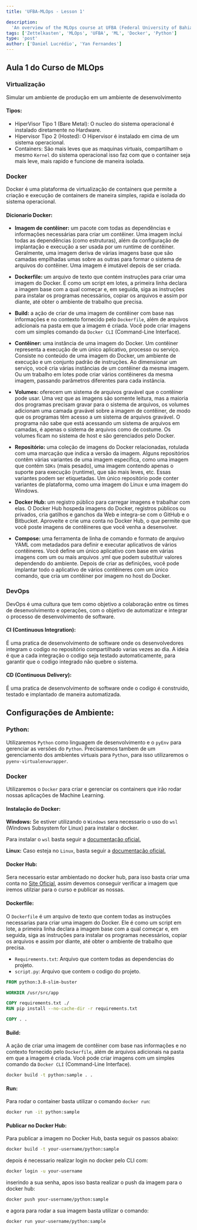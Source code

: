 ```yaml
---
title: 'UFBA-MLOps - Lesson 1'

description:
  'An overview of the MLOps course at UFBA (Federal University of Bahia) in partnership with the Tomorrow Foundation.'
tags: ['Zettelkasten', 'MLOps', 'UFBA', 'ML', 'Docker', 'Python']
type: 'post'
author: ['Daniel Lucrédio', 'Yan Fernandes']
---
```


## Aula 1 do Curso de MLOps

### **Virtualização**

Simular um ambiente de produção em um ambiente de desenvolvimento

#### Tipos:

- HiperVisor Tipo 1 (Bare Metal): O nucleo do sistema operacional é instalado diretamente no Hardware.
- Hipervisor Tipo 2 (Hosted): O Hipervisor é instalado em cima de um sistema operacional.
- Containers: São mais leves que as maquinas virtuais, compartilham o mesmo `Kernel` do sistema operacional isso faz com
  que o container seja mais leve, mais rapido e funcione de maneira isolada.

### Docker

Docker é uma plataforma de virtualização de containers que permite a criação e execução de containers de maneira
simples, rapida e isolada do sistema operacional.

#### Dicionario Docker:

- **Imagem de contêiner:** um pacote com todas as dependências e informações necessárias para criar um contêiner. Uma
  imagem inclui todas as dependências (como estruturas), além da configuração de implantação e execução a ser usada por
  um runtime de contêiner. Geralmente, uma imagem deriva de várias imagens base que são camadas empilhadas umas sobre as
  outras para formar o sistema de arquivos do contêiner. Uma imagem é imutável depois de ser criada.

- **Dockerfile:** um arquivo de texto que contém instruções para criar uma imagem do Docker. É como um script em lotes,
  a primeira linha declara a imagem base com a qual começar e, em seguida, siga as instruções para instalar os programas
  necessários, copiar os arquivos e assim por diante, até obter o ambiente de trabalho que precisa.

- **Build:** a ação de criar de uma imagem de contêiner com base nas informações e no contexto fornecido pelo
  `Dockerfile`, além de arquivos adicionais na pasta em que a imagem é criada. Você pode criar imagens com um simples
  comando da `Docker CLI` (Command-Line Interface).

- **Contêiner:** uma instância de uma imagem do Docker. Um contêiner representa a execução de um único aplicativo,
  processo ou serviço. Consiste no conteúdo de uma imagem do Docker, um ambiente de execução e um conjunto padrão de
  instruções. Ao dimensionar um serviço, você cria várias instâncias de um contêiner da mesma imagem. Ou um trabalho em
  lotes pode criar vários contêineres da mesma imagem, passando parâmetros diferentes para cada instância.

- **Volumes:** oferecem um sistema de arquivos gravável que o contêiner pode usar. Uma vez que as imagens são somente
  leitura, mas a maioria dos programas precisam gravar para o sistema de arquivos, os volumes adicionam uma camada
  gravável sobre a imagem de contêiner, de modo que os programas têm acesso a um sistema de arquivos gravável. O
  programa não sabe que está acessando um sistema de arquivos em camadas, é apenas o sistema de arquivos como de
  costume. Os volumes ficam no sistema de host e são gerenciados pelo Docker.

- **Repositório:** uma coleção de imagens do Docker relacionadas, rotulada com uma marcação que indica a versão da
  imagem. Alguns repositórios contêm várias variantes de uma imagem específica, como uma imagem que contém `SDKs` (mais
  pesado), uma imagem contendo apenas o suporte para execução (runtime), que são mais leves, etc. Essas variantes podem
  ser etiquetadas. Um único repositório pode conter variantes de plataforma, como uma imagem do Linux e uma imagem do
  Windows.

- **Docker Hub:** um registro público para carregar imagens e trabalhar com elas. O Docker Hub hospeda imagens do
  Docker, registros públicos ou privados, cria gatilhos e ganchos da Web e integra-se com o GitHub e o Bitbucket.
  Aproveite e crie uma conta no Docker Hub, o que permite que você poste imagens de contêineres que você venha a
  desenvolver.

- **Compose:** uma ferramenta de linha de comando e formato de arquivo YAML com metadados para definir e executar
  aplicativos de vários contêineres. Você define um único aplicativo com base em várias imagens com um ou mais arquivos
  .yml que podem substituir valores dependendo do ambiente. Depois de criar as definições, você pode implantar todo o
  aplicativo de vários contêineres com um único comando, que cria um contêiner por imagem no host do Docker.

### DevOps

DevOps é uma cultura que tem como objetivo a colaboração entre os times de desenvolvimento e operações, com o objetivo
de automatizar e integrar o processo de desenvolvimento de software.

#### CI (Continuous Integration):

É uma pratica de desenvolvimento de software onde os desenvolvedores integram o codigo no repositório compartilhado
varias vezes ao dia. A ideia é que a cada integração o codigo seja testado automaticamente, para garantir que o codigo
integrado não quebre o sistema.

#### CD (Continuous Delivery):

É uma pratica de desenvolvimento de software onde o codigo é construido, testado e implantado de maneira automatizada.

## Configurações de Ambiente:

### Python:

Utilizaremos `Python` como linguagem de desenvolvimento e o `pyEnv` para gerenciar as versões do `Python`. Precisaremos
tambem de um gerenciamento dos ambientes virtuais para `Python`, para isso utilizaremos o `pyenv-virtualenvwrapper`.

### Docker

Utilizaremos o `Docker` para criar e gerenciar os containers que irão rodar nossas aplicações de Machine Learning.

#### Instalação do Docker:

**Windows:** Se estiver utilizando o `Windows` sera necessario o uso do `wsl` (Windows Subsystem for Linux) para
instalar o docker.

Para instalar o `wsl` basta seguir a [documentação oficial.](https://docs.microsoft.com/pt-br/windows/wsl/install)

**Linux:** Caso esteja no `Linux`, basta seguir a
[documentação oficial.](https://docs.docker.com/desktop/install/linux-install/)

#### Docker Hub:

Sera necessario estar ambientado no docker hub, para isso basta criar uma conta no
[Site Oficial](https://hub.docker.com/), assim devemos conseguir verificar a imagem que iremos utilziar para o curso e
publicar as nossas.

#### Dockerfile:

O `Dockerfile` é um arquivo de texto que contem todas as instruções necessarias para criar uma imagem do Docker. Ele é
como um script em lote, a primeira linha declara a imagem base com a qual começar e, em seguida, siga as instruções para
instalar os programas necessários, copiar os arquivos e assim por diante, até obter o ambiente de trabalho que precisa.

- `Requirements.txt`: Arquivo que contem todas as dependencias do projeto.
- `script.py`: Arquivo que contem o codigo do projeto.

```Dockerfile
FROM python:3.8-slim-buster

WORKDIR /usr/src/app

COPY requirements.txt ./
RUN pip install --no-cache-dir -r requirements.txt

COPY . .
```

#### Build:

A ação de criar uma imagem de contêiner com base nas informações e no contexto fornecido pelo `Dockerfile`, além de
arquivos adicionais na pasta em que a imagem é criada. Você pode criar imagens com um simples comando da `Docker CLI`
(Command-Line Interface).

```bash
docker build -t python:sample . .
```

#### Run:

Para rodar o container basta utilizar o comando `docker run`:

```bash
docker run -it python:sample
```

#### Publicar no Docker Hub:

Para publicar a imagem no Docker Hub, basta seguir os passos abaixo:

```bash
docker build -t your-username/python:sample
```

depois é necessario realizar login no docker pelo CLI com:

```bash
docker login -u your-username
```

inserindo a sua senha, apos isso basta realizar o push da imagem para o docker hub:

```bash
docker push your-username/python:sample
```

e agora para rodar a sua imagem basta utilizar o comando:

```bash
docker run your-username/python:sample
```
